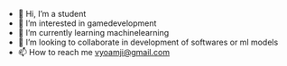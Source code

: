 - 👋 Hi, I’m a student
- 👀 I’m interested in gamedevelopment
- 🌱 I’m currently learning machinelearning
- 💞️ I’m looking to collaborate in development of softwares or ml models
- 📫 How to reach me vyoamji@gmail.com

<!---
ambiguousphoton/ambiguousphoton is a ✨ special ✨ repository because its `README.md` (this file) appears on your GitHub profile.
You can click the Preview link to take a look at your changes.
--->
